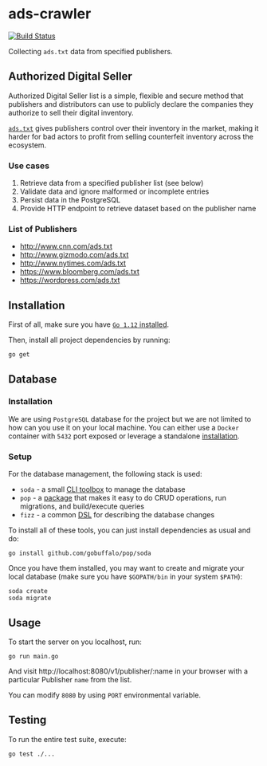 # ads-crawler

[![Build Status](https://travis-ci.org/KamilLelonek/ads-crawler.svg?branch=master)](https://travis-ci.org/KamilLelonek/ads-crawler)

Collecting `ads.txt` data from specified publishers.

## Authorized Digital Seller

Authorized Digital Seller list is a simple, flexible and secure method that publishers and distributors can use to publicly declare the companies they authorize to sell their digital inventory.

[`ads.txt`](https://iabtechlab.com/~iabtec5/wp-content/uploads/2016/07/IABOpenRTBAds.txtSpecification_Version1_Final.pdf) gives publishers control over their inventory in the market, making it harder for bad actors to profit from selling counterfeit inventory across the ecosystem.

### Use cases

1. Retrieve data from a specified publisher list (see below)
1. Validate data and ignore malformed or incomplete entries
1. Persist data in the PostgreSQL
1. Provide HTTP endpoint to retrieve dataset based on the publisher name

### List of Publishers

* http://www.cnn.com/ads.txt
* http://www.gizmodo.com/ads.txt
* http://www.nytimes.com/ads.txt
* https://www.bloomberg.com/ads.txt
* https://wordpress.com/ads.txt

## Installation

First of all, make sure you have [`Go 1.12` installed](https://golang.org/dl/).

Then, install all project dependencies by running:

    go get

## Database

### Installation

We are using `PostgreSQL` database for the project but we are not limited to how can you use it on your local machine. You can either use a `Docker` container with `5432` port exposed or leverage a standalone [installation](https://www.postgresql.org/download/).

### Setup

For the database management, the following stack is used:

- `soda` - a small [CLI toolbox](https://gobuffalo.io/en/docs/db/toolbox) to manage the database
- `pop` - a [package](https://godoc.org/github.com/gobuffalo/pop) that makes it easy to do CRUD operations, run migrations, and build/execute queries
- `fizz` - a common [DSL](https://github.com/gobuffalo/fizz) for describing the database changes

To install all of these tools, you can just install dependencies as usual and do:

    go install github.com/gobuffalo/pop/soda

Once you have them installed, you may want to create and migrate your local database (make sure you have `$GOPATH/bin` in your system `$PATH`):

    soda create
    soda migrate

## Usage

To start the server on you localhost, run:

    go run main.go

And visit http://localhost:8080/v1/publisher/:name in your browser with a particular Publisher `name` from the list.

You can modify `8080` by using `PORT` environmental variable.

## Testing

To run the entire test suite, execute:

    go test ./...
